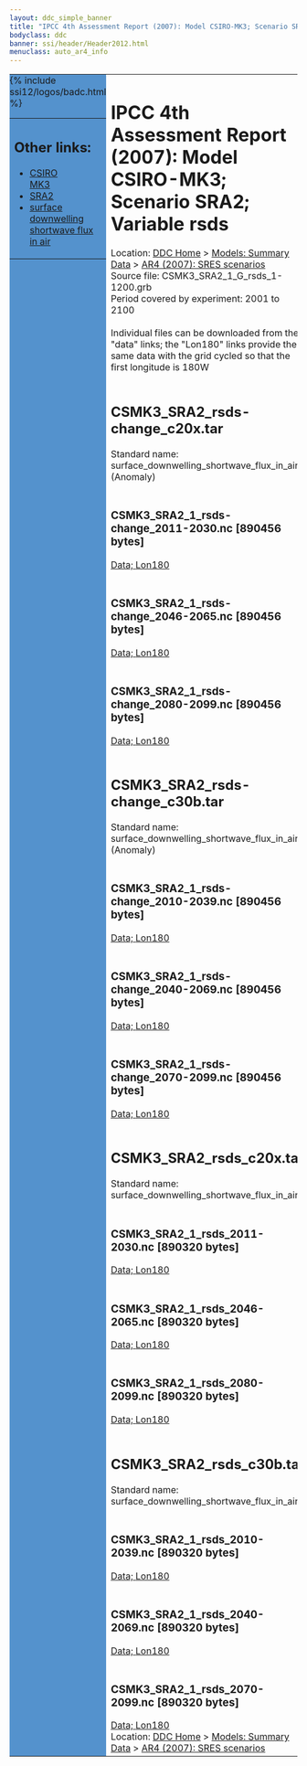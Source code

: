 ```yaml
---
layout: ddc_simple_banner
title: "IPCC 4th Assessment Report (2007): Model CSIRO-MK3; Scenario SRA2; Variable rsds"
bodyclass: ddc
banner: ssi/header/Header2012.html
menuclass: auto_ar4_info
---
```



<table width="100%" border="0" cellspacing="0" cellpadding="0" style="border-collapse: collapse;">
<tr style="margin:0;padding:0;border:0;">
<td style="margin:0;padding:0;border:0;height:1pt;width:150pt;background:#5492CD;" valign="top" >

<div id="lh-col2" class="auto_ar4_info">
<table class="menumain" bgcolor="#5492CD" cellspacing="0" width="100%" border="0">
<tr><td>
<h2> Other links:</h2>
<ul>
<li><a href="/auto/ar4/model-CSIRO-MK3.html">CSIRO<br/>MK3</a></li>
<li><a href="/auto/ar4/scenario-SRA2.html">SRA2</a></li>
<li><a href="/auto/ar4/var-surface_downwelling_shortwave_flux_in_air.html">surface downwelling<br/> shortwave flux in air</a></li>
</ul>
</td></tr>
{% include ssi12/logos/badc.html %}
</table>
</div>
</td>
<td><h1>IPCC 4th Assessment Report (2007): Model CSIRO-MK3; Scenario SRA2; Variable rsds</h1>

<!-- Breadcrumb1 -->
<div id="breadcrumb1" align="left">
Location: <a href="/index.html">DDC Home</a> > <a href="/sim/gcm_clim/">Models: Summary Data</a>
> <a href="/sim/gcm_clim/SRES_AR4/index.html">AR4 (2007): SRES scenarios</a>
</div>
<!-- End of Breadcrumb1 -->Source file: CSMK3_SRA2_1_G_rsds_1-1200.grb
<br/>
Period covered by experiment: 2001 to 2100<br/>
<br/>Individual files can be downloaded from the "data" links; the "Lon180" links provide the same data
         with the grid cycled so that the first longitude is 180W<br/>
<br/><h2>CSMK3_SRA2_rsds-change_c20x.tar</h2>
Standard name: surface_downwelling_shortwave_flux_in_air (Anomaly)<br>
<br/><h3>CSMK3_SRA2_1_rsds-change_2011-2030.nc [890456 bytes]</h3>
<a href="http://apps.ipcc-data.org/cgi-bin/downl/ar4_nc/rsds/CSMK3_SRA2_1_rsds-change_2011-2030.nc">Data; </a><a href="http://apps.ipcc-data.org/cgi-bin/downl/ar4_nc/rsds/CSMK3_SRA2_1_rsds-change_2011-2030.cyto180.nc"> Lon180</a><br/>
<br/><h3>CSMK3_SRA2_1_rsds-change_2046-2065.nc [890456 bytes]</h3>
<a href="http://apps.ipcc-data.org/cgi-bin/downl/ar4_nc/rsds/CSMK3_SRA2_1_rsds-change_2046-2065.nc">Data; </a><a href="http://apps.ipcc-data.org/cgi-bin/downl/ar4_nc/rsds/CSMK3_SRA2_1_rsds-change_2046-2065.cyto180.nc"> Lon180</a><br/>
<br/><h3>CSMK3_SRA2_1_rsds-change_2080-2099.nc [890456 bytes]</h3>
<a href="http://apps.ipcc-data.org/cgi-bin/downl/ar4_nc/rsds/CSMK3_SRA2_1_rsds-change_2080-2099.nc">Data; </a><a href="http://apps.ipcc-data.org/cgi-bin/downl/ar4_nc/rsds/CSMK3_SRA2_1_rsds-change_2080-2099.cyto180.nc"> Lon180</a><br/>
<br/><h2>CSMK3_SRA2_rsds-change_c30b.tar</h2>
Standard name: surface_downwelling_shortwave_flux_in_air (Anomaly)<br>
<br/><h3>CSMK3_SRA2_1_rsds-change_2010-2039.nc [890456 bytes]</h3>
<a href="http://apps.ipcc-data.org/cgi-bin/downl/ar4_nc/rsds/CSMK3_SRA2_1_rsds-change_2010-2039.nc">Data; </a><a href="http://apps.ipcc-data.org/cgi-bin/downl/ar4_nc/rsds/CSMK3_SRA2_1_rsds-change_2010-2039.cyto180.nc"> Lon180</a><br/>
<br/><h3>CSMK3_SRA2_1_rsds-change_2040-2069.nc [890456 bytes]</h3>
<a href="http://apps.ipcc-data.org/cgi-bin/downl/ar4_nc/rsds/CSMK3_SRA2_1_rsds-change_2040-2069.nc">Data; </a><a href="http://apps.ipcc-data.org/cgi-bin/downl/ar4_nc/rsds/CSMK3_SRA2_1_rsds-change_2040-2069.cyto180.nc"> Lon180</a><br/>
<br/><h3>CSMK3_SRA2_1_rsds-change_2070-2099.nc [890456 bytes]</h3>
<a href="http://apps.ipcc-data.org/cgi-bin/downl/ar4_nc/rsds/CSMK3_SRA2_1_rsds-change_2070-2099.nc">Data; </a><a href="http://apps.ipcc-data.org/cgi-bin/downl/ar4_nc/rsds/CSMK3_SRA2_1_rsds-change_2070-2099.cyto180.nc"> Lon180</a><br/>
<br/><h2>CSMK3_SRA2_rsds_c20x.tar</h2>
Standard name: surface_downwelling_shortwave_flux_in_air<br>
<br/><h3>CSMK3_SRA2_1_rsds_2011-2030.nc [890320 bytes]</h3>
<a href="http://apps.ipcc-data.org/cgi-bin/downl/ar4_nc/rsds/CSMK3_SRA2_1_rsds_2011-2030.nc">Data; </a><a href="http://apps.ipcc-data.org/cgi-bin/downl/ar4_nc/rsds/CSMK3_SRA2_1_rsds_2011-2030.cyto180.nc"> Lon180</a><br/>
<br/><h3>CSMK3_SRA2_1_rsds_2046-2065.nc [890320 bytes]</h3>
<a href="http://apps.ipcc-data.org/cgi-bin/downl/ar4_nc/rsds/CSMK3_SRA2_1_rsds_2046-2065.nc">Data; </a><a href="http://apps.ipcc-data.org/cgi-bin/downl/ar4_nc/rsds/CSMK3_SRA2_1_rsds_2046-2065.cyto180.nc"> Lon180</a><br/>
<br/><h3>CSMK3_SRA2_1_rsds_2080-2099.nc [890320 bytes]</h3>
<a href="http://apps.ipcc-data.org/cgi-bin/downl/ar4_nc/rsds/CSMK3_SRA2_1_rsds_2080-2099.nc">Data; </a><a href="http://apps.ipcc-data.org/cgi-bin/downl/ar4_nc/rsds/CSMK3_SRA2_1_rsds_2080-2099.cyto180.nc"> Lon180</a><br/>
<br/><h2>CSMK3_SRA2_rsds_c30b.tar</h2>
Standard name: surface_downwelling_shortwave_flux_in_air<br>
<br/><h3>CSMK3_SRA2_1_rsds_2010-2039.nc [890320 bytes]</h3>
<a href="http://apps.ipcc-data.org/cgi-bin/downl/ar4_nc/rsds/CSMK3_SRA2_1_rsds_2010-2039.nc">Data; </a><a href="http://apps.ipcc-data.org/cgi-bin/downl/ar4_nc/rsds/CSMK3_SRA2_1_rsds_2010-2039.cyto180.nc"> Lon180</a><br/>
<br/><h3>CSMK3_SRA2_1_rsds_2040-2069.nc [890320 bytes]</h3>
<a href="http://apps.ipcc-data.org/cgi-bin/downl/ar4_nc/rsds/CSMK3_SRA2_1_rsds_2040-2069.nc">Data; </a><a href="http://apps.ipcc-data.org/cgi-bin/downl/ar4_nc/rsds/CSMK3_SRA2_1_rsds_2040-2069.cyto180.nc"> Lon180</a><br/>
<br/><h3>CSMK3_SRA2_1_rsds_2070-2099.nc [890320 bytes]</h3>
<a href="http://apps.ipcc-data.org/cgi-bin/downl/ar4_nc/rsds/CSMK3_SRA2_1_rsds_2070-2099.nc">Data; </a><a href="http://apps.ipcc-data.org/cgi-bin/downl/ar4_nc/rsds/CSMK3_SRA2_1_rsds_2070-2099.cyto180.nc"> Lon180</a><br/>
<!-- Breadcrumb2 -->
<div id="breadcrumb2" align="left">
Location: <a href="/index.html">DDC Home</a> > <a href="/sim/gcm_clim/">Models: Summary Data</a>
> <a href="/sim/gcm_clim/SRES_AR4/index.html">AR4 (2007): SRES scenarios</a>
</div>
<!-- End of Breadcrumb2 --></td></tr></table>
